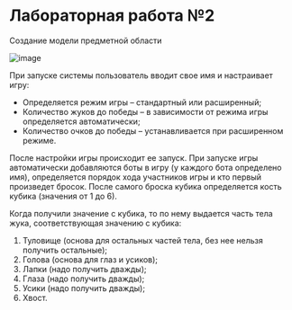 # Лабораторная работа №2
Создание модели предметной области

![image](https://github.com/BREUCHT27/rtippo/assets/119112204/f301e547-ef3e-4b9d-97f0-d9360139302c)

При запуске системы пользователь вводит свое имя и настраивает игру:

* Определяется режим игры – стандартный или расширенный;
* Количество жуков до победы – в зависимости от режима игры определяется автоматически;
* Количество очков до победы – устанавливается при расширенном режиме.

После настройки игры происходит ее запуск. При запуске игры автоматически добавляются боты в игру (у каждого бота определено имя), определяется порядок хода участников игры и кто первый произведет бросок. После самого броска кубика определяется кость кубика (значения от 1 до 6). 

Когда получили значение с кубика, то по нему выдается часть тела жука, соответствующая значению с кубика:

1. Туловище (основа для остальных частей тела, без нее нельзя получить остальные);
2. Голова (основа для глаз и усиков);
3. Лапки (надо получить дважды);
4. Глаза (надо получить дважды);
5. Усики (надо получить дважды);
6. Хвост.
